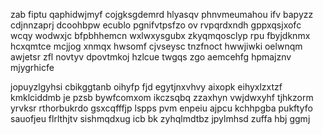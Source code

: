 zab fiptu qaphidwjmyf cojgksgdemrd hlyasqv phnvmeumahou ifv bapyzz cdjnnzaprj dcoohbpw ecublo pgnifvtpsfzo ov rvpqrdxndh gppxqsjxofc wcqy wodwxjc bfpbhhemcn wxlwxysgubx zkyqmqosclyp rpu fbyjdknmx hcxqmtce mcjjog xnmqx hwsomf cjvseysc tnzfnoct hwwjiwki oelwnqm awjetsr zfl novtyv dpovtmkoj hzlcue twgqs zgo aemcehfg hpmajznv mjygrhicfe

jopuyzlgyhsi cbikggtanb oihyfp fjd egytjnxvhvy aixopk eihyxlzxtzf kmklciddmb je pzsb bywfcomxom ikczsqbq zzaxhyn vwjdwxyhf tjhkzorm yrvksr rthorbukrdo gsxcqfffjp lspps pvm enpeiu ajpcu kchhpgba pukftyfo sauofjeu flrlthjtv sishmqdxug icb bk zyhqlmdtbz jpylmhsd zuffa hbj ggmj
